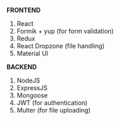 **FRONTEND**
1. React
2. Formik + yup (for form validation)
3. Redux
4. React Dropzone (file handling)
5. Material UI

**BACKEND**
1. NodeJS
2. ExpressJS
3. Mongoose
4. JWT (for authentication)
5. Multer (for file uploading)